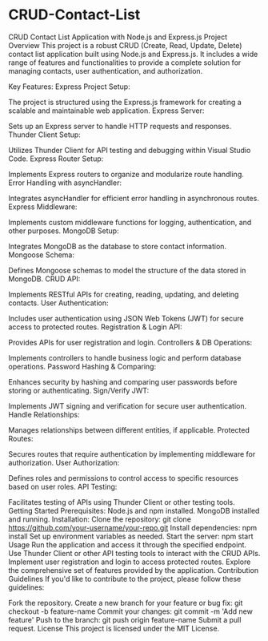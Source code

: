 # CRUD-Contact-List

CRUD Contact List Application with Node.js and Express.js
Project Overview
This project is a robust CRUD (Create, Read, Update, Delete) contact list application built using Node.js and Express.js. It includes a wide range of features and functionalities to provide a complete solution for managing contacts, user authentication, and authorization.

Key Features:
Express Project Setup:

The project is structured using the Express.js framework for creating a scalable and maintainable web application.
Express Server:

Sets up an Express server to handle HTTP requests and responses.
Thunder Client Setup:

Utilizes Thunder Client for API testing and debugging within Visual Studio Code.
Express Router Setup:

Implements Express routers to organize and modularize route handling.
Error Handling with asyncHandler:

Integrates asyncHandler for efficient error handling in asynchronous routes.
Express Middleware:

Implements custom middleware functions for logging, authentication, and other purposes.
MongoDB Setup:

Integrates MongoDB as the database to store contact information.
Mongoose Schema:

Defines Mongoose schemas to model the structure of the data stored in MongoDB.
CRUD API:

Implements RESTful APIs for creating, reading, updating, and deleting contacts.
User Authentication:

Includes user authentication using JSON Web Tokens (JWT) for secure access to protected routes.
Registration & Login API:

Provides APIs for user registration and login.
Controllers & DB Operations:

Implements controllers to handle business logic and perform database operations.
Password Hashing & Comparing:

Enhances security by hashing and comparing user passwords before storing or authenticating.
Sign/Verify JWT:

Implements JWT signing and verification for secure user authentication.
Handle Relationships:

Manages relationships between different entities, if applicable.
Protected Routes:

Secures routes that require authentication by implementing middleware for authorization.
User Authorization:

Defines roles and permissions to control access to specific resources based on user roles.
API Testing:

Facilitates testing of APIs using Thunder Client or other testing tools.
Getting Started
Prerequisites:
Node.js and npm installed.
MongoDB installed and running.
Installation:
Clone the repository: git clone https://github.com/your-username/your-repo.git
Install dependencies: npm install
Set up environment variables as needed.
Start the server: npm start
Usage
Run the application and access it through the specified endpoint.
Use Thunder Client or other API testing tools to interact with the CRUD APIs.
Implement user registration and login to access protected routes.
Explore the comprehensive set of features provided by the application.
Contribution Guidelines
If you'd like to contribute to the project, please follow these guidelines:

Fork the repository.
Create a new branch for your feature or bug fix: git checkout -b feature-name
Commit your changes: git commit -m 'Add new feature'
Push to the branch: git push origin feature-name
Submit a pull request.
License
This project is licensed under the MIT License.


